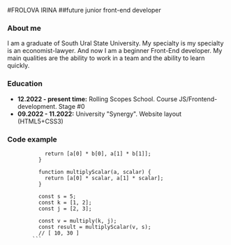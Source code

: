 #FROLOVA IRINA
##future junior front-end developer
### **About me**
I am a graduate of South Ural State University. My specialty is my specialty is an economist-lawyer. And now I am a beginner Front-End developer. My main qualities are the ability to work in a team and the ability to learn quickly.
### **Education**
* **12.2022 - present time:** Rolling Scopes School. Course JS/Frontend-development. Stage #0
* **09.2022 - 11.2022:** University "Synergy". Website layout (HTML5+CSS3)
### **Code example**
``` function multiply(a, b) {
            return [a[0] * b[0], a[1] * b[1]];
          }
          
          function multiplyScalar(a, scalar) {
            return [a[0] * scalar, a[1] * scalar];
          }
          
          const s = 5;
          const k = [1, 2];
          const j = [2, 3];
          
          const v = multiply(k, j);
          const result = multiplyScalar(v, s);
          // [ 10, 30 ]
        ```
